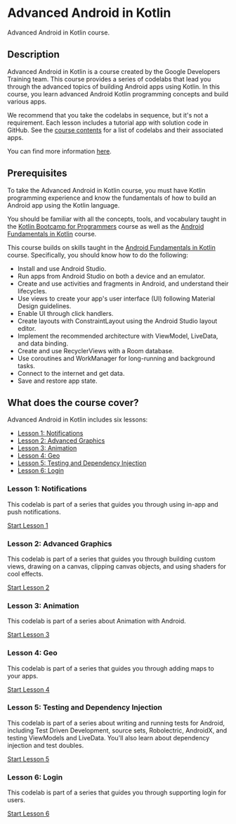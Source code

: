 # Advanced Android in Kotlin

Advanced Android in Kotlin course.

## Description

Advanced Android in Kotlin is a course created by the Google Developers Training team. This course provides a series of codelabs that lead you through the advanced topics of building Android apps using Kotlin. In this course, you learn advanced Android Kotlin programming concepts and build various apps.

We recommend that you take the codelabs in sequence, but it's not a requirement. Each lesson includes a tutorial app with solution code in GitHub. See the [course contents](https://developer.android.com/courses/kotlin-android-advanced/toc) for a list of codelabs and their associated apps.

You can find more information [here](https://developer.android.com/courses/kotlin-android-advanced/overview).

## Prerequisites

To take the Advanced Android in Kotlin course, you must have Kotlin programming experience and know the fundamentals of how to build an Android app using the Kotlin language.

You should be familiar with all the concepts, tools, and vocabulary taught in the [Kotlin Bootcamp for Programmers](https://codelabs.developers.google.com/kotlin-bootcamp/) course as well as the [Android Fundamentals in Kotlin](https://codelabs.developers.google.com/android-kotlin-fundamentals/) course.

This course builds on skills taught in the [Android Fundamentals in Kotlin](https://codelabs.developers.google.com/android-kotlin-fundamentals/) course. Specifically, you should know how to do the following:

* Install and use Android Studio.
* Run apps from Android Studio on both a device and an emulator.
* Create and use activities and fragments in Android, and understand their lifecycles.
* Use views to create your app's user interface (UI) following Material Design guidelines.
* Enable UI through click handlers.
* Create layouts with ConstraintLayout using the Android Studio layout editor.
* Implement the recommended architecture with ViewModel, LiveData, and data binding.
* Create and use RecyclerViews with a Room database.
* Use coroutines and WorkManager for long-running and background tasks.
* Connect to the internet and get data.
* Save and restore app state.

## What does the course cover?

Advanced Android in Kotlin includes six lessons:

* [Lesson 1: Notifications](https://developer.android.com/courses/kotlin-android-advanced/overview#lesson_1)
* [Lesson 2: Advanced Graphics](https://developer.android.com/courses/kotlin-android-advanced/overview#lesson_2)
* [Lesson 3: Animation](https://developer.android.com/courses/kotlin-android-advanced/overview#lesson_3)
* [Lesson 4: Geo](https://developer.android.com/courses/kotlin-android-advanced/overview#lesson_4)
* [Lesson 5: Testing and Dependency Injection](https://developer.android.com/courses/kotlin-android-advanced/overview#lesson_5)
* [Lesson 6: Login](https://developer.android.com/courses/kotlin-android-advanced/overview#lesson_6)

### Lesson 1: Notifications

This codelab is part of a series that guides you through using in-app and push notifications.

[Start Lesson 1](https://codelabs.developers.google.com/codelabs/advanced-android-kotlin-training-notifications/#0)

### Lesson 2: Advanced Graphics

This codelab is part of a series that guides you through building custom views, drawing on a canvas, clipping canvas objects, and using shaders for cool effects.

[Start Lesson 2](https://codelabs.developers.google.com/codelabs/advanced-andoid-kotlin-training-custom-views/#0)

### Lesson 3: Animation

This codelab is part of a series about Animation with Android.

[Start Lesson 3](https://codelabs.developers.google.com/codelabs/advanced-android-kotlin-training-property-animation)

### Lesson 4: Geo

This codelab is part of a series that guides you through adding maps to your apps.

[Start Lesson 4](https://codelabs.developers.google.com/codelabs/advanced-android-kotlin-training-maps)

### Lesson 5: Testing and Dependency Injection

This codelab is part of a series about writing and running tests for Android, including Test Driven Development, source sets, Robolectric, AndroidX, and testing ViewModels and LiveData. You'll also learn about dependency injection and test doubles.

[Start Lesson 5](https://codelabs.developers.google.com/codelabs/advanced-android-kotlin-training-testing-basics/)

### Lesson 6: Login

This codelab is part of a series that guides you through supporting login for users.

[Start Lesson 6](https://codelabs.developers.google.com/codelabs/advanced-android-kotlin-training-login)